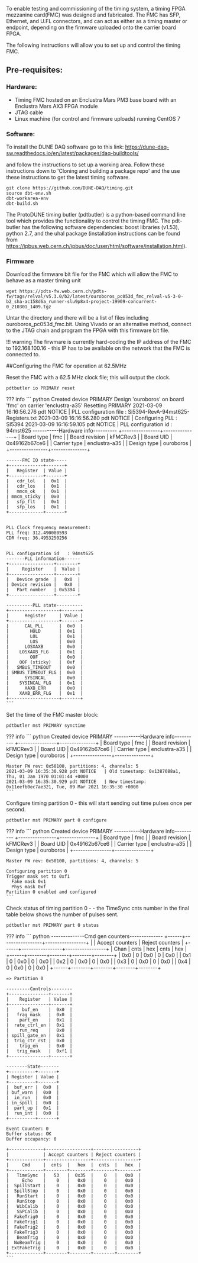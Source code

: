 To enable testing and commissioning of the timing system, a timing FPGA mezzanine card(FMC) was designed and fabricated.  The FMC has SFP, Ethernet,  and  U.FL  connectors,  and  can  act  as  either  as  a  timing  master  or endpoint, depending on the firmware uploaded onto the carrier board FPGA.

The following instructions will allow you to set up and control the timing FMC. 

## Pre-requisites:

### Hardware: 

* Timing FMC hosted on an Enclustra Mars PM3  base  board  with  an  Enclustra  Mars  AX3  FPGA  module
* JTAG  cable
* Linux machine (for control and firmware uploads) running CentOS 7


### Software: 
To install the DUNE DAQ software go to this link:
https://dune-daq-sw.readthedocs.io/en/latest/packages/daq-buildtools/

and follow the instructions to set up a working area. Follow these instructions down to 'Cloning and building a package repo'
and the use these instructions to get the latest timing software.

```
git clone https://github.com/DUNE-DAQ/timing.git
source dbt-env.sh
dbt-workarea-env
dbt-build.sh
```

The ProtoDUNE timing butler (pdtbutler) is a python-based command line tool which provides the functionality to control the timing FMC.
The  pdt-butler has the following software dependencies:  boost libraries (v1.53), python 2.7, and the uhal package (installation instructions can be found from https://ipbus.web.cern.ch/ipbus/doc/user/html/software/installation.html). 

### Firmware 

Download the firmware bit file for the FMC which will allow the FMC to behave as a master timing unit

 ```
 wget https://pdts-fw.web.cern.ch/pdts-fw/tags/relval/v5.3.0/b2/latest/ouroboros_pc053d_fmc_relval-v5-3-0-b2_sha-ac158d6a_runner-slu9p8x4-project-19909-concurrent-0_210301_1409.tgz
 
 ```

Untar the directory and there will be a list of files including ouroboros_pc053d_fmc.bit.
Using Vivado or an alternative method, connect to the JTAG chain and program the FPGA with this firmware bit file. 


!!! warning
	The firwmare is currently hard-coding the IP address of the FMC to 192.168.100.16 - this IP has to be available on the network that the FMC is connected to.



##Configuring the FMC for operation at 62.5MHz

 Reset the FMC with a 62.5 MHz clock file; this will output the clock.

 ```
 pdtbutler io PRIMARY reset 

 ```	

??? info 
	``` python
	Created device PRIMARY
	Design 'ouroboros' on board 'fmc' on carrier 'enclustra-a35'
	Resetting PRIMARY
	2021-03-09 16:16:56.276 pdt NOTICE   | PLL configuration file : Si5394-RevA-94mst625-Registers.txt
	2021-03-09 16:16:56.280 pdt NOTICE   | Configuring PLL        : SI5394
	2021-03-09 16:16:59.105 pdt NOTICE   | PLL configuration id   : 94mst625
	-----------Hardware info----------
	+----------------+---------------+
	|   Board type   |      fmc      |
	| Board revision |    kFMCRev3   |
	|    Board UID   | 0x49162b67ce6 |
	|  Carrier type  | enclustra-a35 |
	|   Design type  |   ouroboros   |
	+----------------+---------------+

	------FMC IO state-----
	+-------------+-------+
	|   Register  | Value |
	+-------------+-------+
	|   cdr_lol   |  0x1  |
	|   cdr_los   |  0x1  |
	|   mmcm_ok   |  0x1  |
	| mmcm_sticky |  0x0  |
	|   sfp_flt   |  0x1  |
	|   sfp_los   |  0x1  |
	+-------------+-------+


	PLL Clock frequency measurement:
	PLL freq: 312.490080593
	CDR freq: 36.4953250256


	PLL configuration id   : 94mst625
	-------PLL information------
	+-----------------+--------+
	|     Register    |  Value |
	+-----------------+--------+
	|   Device grade  |   0x0  |
	| Device revision |   0x0  |
	|   Part number   | 0x5394 |
	+-----------------+--------+

	----------PLL state----------
	+-------------------+-------+
	|      Register     | Value |
	+-------------------+-------+
	|      CAL_PLL      |  0x0  |
	|        HOLD       |  0x1  |
	|        LOL        |  0x1  |
	|        LOS        |  0x0  |
	|      LOSXAXB      |  0x0  |
	|    LOSXAXB_FLG    |  0x1  |
	|        OOF        |  0x0  |
	|    OOF (sticky)   |  0xf  |
	|   SMBUS_TIMEOUT   |  0x0  |
	| SMBUS_TIMEOUT_FLG |  0x0  |
	|      SYSINCAL     |  0x0  |
	|    SYSINCAL_FLG   |  0x1  |
	|      XAXB_ERR     |  0x0  |
	|    XAXB_ERR_FLG   |  0x1  |
	+-------------------+-------+
	```

Set the time of the FMC master block:

```
pdtbutler mst PRIMARY synctime

```
??? info 
	``` python
		Created device PRIMARY
	-----------Hardware info----------
	+----------------+---------------+
	|   Board type   |      fmc      |
	| Board revision |    kFMCRev3   |
	|    Board UID   | 0x49162b67ce6 |
	|  Carrier type  | enclustra-a35 |
	|   Design type  |   ouroboros   |
	+----------------+---------------+

	Master FW rev: 0x50100, partitions: 4, channels: 5
	2021-03-09 16:35:30.928 pdt NOTICE   | Old timestamp: 0x1387088a1, Thu, 01 Jan 1970 01:01:44 +0000
	2021-03-09 16:35:30.929 pdt NOTICE   | New timestamp: 0x11eefb0ec7ae321, Tue, 09 Mar 2021 16:35:30 +0000
	```


Configure timing partition 0 - this will start sending out time pulses once per second.

```
pdtbutler mst PRIMARY part 0 configure

```

??? info 
	``` python
		Created device PRIMARY
	-----------Hardware info----------
	+----------------+---------------+
	|   Board type   |      fmc      |
	| Board revision |    kFMCRev3   |
	|    Board UID   | 0x49162b67ce6 |
	|  Carrier type  | enclustra-a35 |
	|   Design type  |   ouroboros   |
	+----------------+---------------+

	Master FW rev: 0x50100, partitions: 4, channels: 5

	Configuring partition 0
	Trigger mask set to 0xf1
	  Fake mask 0x1
	  Phys mask 0xf
	Partition 0 enabled and configured
	```

Check status of timing partition 0 - - the TimeSync cnts number in the final table below shows the number of pulses sent.

```
pdtbutler mst PRIMARY part 0 status 

```

??? info 
	``` python
	--------------Cmd gen counters--------------
	+------+-----------------+-----------------+
	|      | Accept counters | Reject counters |
	+------+-----------------+-----------------+
	| Chan |  cnts  |   hex  |  cnts  |   hex  |
	+------+--------+--------+--------+--------+
	|  0x0 |    0   |   0x0  |    0   |   0x0  |
	|  0x1 |    0   |   0x0  |    0   |   0x0  |
	|  0x2 |    0   |   0x0  |    0   |   0x0  |
	|  0x3 |    0   |   0x0  |    0   |   0x0  |
	|  0x4 |    0   |   0x0  |    0   |   0x0  |
	+------+--------+--------+--------+--------+


	=> Partition 0

	---------Controls--------
	+---------------+-------+
	|    Register   | Value |
	+---------------+-------+
	|     buf_en    |  0x0  |
	|   frag_mask   |  0x0  |
	|    part_en    |  0x1  |
	|  rate_ctrl_en |  0x1  |
	|    run_req    |  0x0  |
	| spill_gate_en |  0x1  |
	|  trig_ctr_rst |  0x0  |
	|    trig_en    |  0x0  |
	|   trig_mask   |  0xf1 |
	+---------------+-------+

	--------State-------
	+----------+-------+
	| Register | Value |
	+----------+-------+
	|  buf_err |  0x0  |
	| buf_warn |  0x0  |
	|  in_run  |  0x0  |
	| in_spill |  0x0  |
	|  part_up |  0x1  |
	|  run_int |  0x0  |
	+----------+-------+

	Event Counter: 0
	Buffer status: OK
	Buffer occupancy: 0

	+-------------+-----------------+-----------------+
	|             | Accept counters | Reject counters |
	+-------------+-----------------+-----------------+
	|     Cmd     |  cnts  |   hex  |  cnts  |   hex  |
	+-------------+--------+--------+--------+--------+
	|   TimeSync  |   53   |  0x35  |    0   |   0x0  |
	|     Echo    |    0   |   0x0  |    0   |   0x0  |
	|  SpillStart |    0   |   0x0  |    0   |   0x0  |
	|  SpillStop  |    0   |   0x0  |    0   |   0x0  |
	|   RunStart  |    0   |   0x0  |    0   |   0x0  |
	|   RunStop   |    0   |   0x0  |    0   |   0x0  |
	|   WibCalib  |    0   |   0x0  |    0   |   0x0  |
	|   SSPCalib  |    0   |   0x0  |    0   |   0x0  |
	|  FakeTrig0  |    0   |   0x0  |    0   |   0x0  |
	|  FakeTrig1  |    0   |   0x0  |    0   |   0x0  |
	|  FakeTrig2  |    0   |   0x0  |    0   |   0x0  |
	|  FakeTrig3  |    0   |   0x0  |    0   |   0x0  |
	|   BeamTrig  |    0   |   0x0  |    0   |   0x0  |
	|  NoBeamTrig |    0   |   0x0  |    0   |   0x0  |
	| ExtFakeTrig |    0   |   0x0  |    0   |   0x0  |
	+-------------+--------+--------+--------+--------+
	```

    












